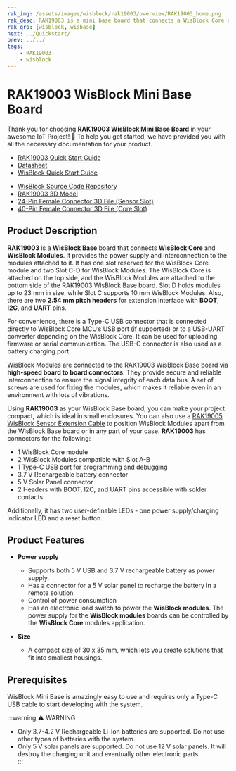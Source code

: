```yaml
---
rak_img: /assets/images/wisblock/rak19003/overview/RAK19003_home.png
rak_desc: RAK19003 is a mini base board that connects a WisBlock Core and two WisBlock modules together. It also provides the power supply for the attached WisBlock modules.
rak_grp: [wisblock, wisbase]
next: ../Quickstart/
prev: ../../
tags:
    - RAK19003
    - wisblock
---
```



# RAK19003 WisBlock Mini Base Board

Thank you for choosing **RAK19003 WisBlock Mini Base Board** in your awesome IoT Project! 🎉 To help you get started, we have provided you with all the necessary documentation for your product.

* [RAK19003 Quick Start Guide](../Quickstart/)
* [Datasheet](../Datasheet/)
* <a href="../../Quickstart/" target="_blank">WisBlock Quick Start Guide</a>
<!---* [WisBlock Quick Start Guide](../../Quickstart/)-->
* [WisBlock Source Code Repository](https://github.com/RAKWireless/WisBlock/)
* [RAK19003 3D Model](https://downloads.rakwireless.com/3D_File/WisBlock/3D_RAK19003.stp)
* [24-Pin Female Connector 3D File (Sensor Slot)](https://downloads.rakwireless.com/3D_File/Accessory/WisConnector/F24S1003K6M.stp)
* [40-Pin Female Connector 3D File (Core Slot)](https://downloads.rakwireless.com/3D_File/Accessory/WisConnector/F40S1003K6M.stp)


## Product Description


**RAK19003** is a **WisBlock Base** board that connects **WisBlock Core** and **WisBlock Modules**. It provides the power supply and interconnection to the modules attached to it. It has one slot reserved for the WisBlock Core module and two Slot C-D for WisBlock Modules. The WisBlock Core is attached on the top side, and the WisBlock Modules are attached to the bottom side of the RAK19003 WisBlock Base board. Slot D holds modules up to 23&nbsp;mm in size, while Slot C supports 10&nbsp;mm WisBlock Modules. Also, there are two **2.54&nbsp;mm pitch headers** for extension interface with **BOOT**, **I2C**, and **UART** pins.

For convenience, there is a Type-C USB connector that is connected directly to WisBlock Core MCU’s USB port (if supported) or to a USB-UART converter depending on the WisBlock Core. It can be used for uploading firmware or serial communication. The USB-C connector is also used as a battery charging port.

WisBlock Modules are connected to the RAK19003 WisBlock Base board via **high-speed board to board connectors**. They provide secure and reliable interconnection to ensure the signal integrity of each data bus. A set of screws are used for fixing the modules, which makes it reliable even in an environment with lots of vibrations.

Using **RAK19003** as your WisBlock Base board, you can make your project compact, which is ideal in small enclosures. You can also use a [RAK19005 WisBlock Sensor Extension Cable](https://store.rakwireless.com/products/fpc-extension-cable-for-slot-a-to-d-rak19005) to position WisBlock Modules apart from the WisBlock Base board or in any part of your case. **RAK19003** has connectors for the following:

* 1 WisBlock Core module
* 2 WisBlock Modules compatible with Slot A-B
* 1 Type-C USB port for programming and debugging
* 3.7&nbsp;V Rechargeable battery connector
* 5&nbsp;V Solar Panel connector
* 2 Headers with BOOT, I2C, and UART pins accessible with solder contacts

Additionally, it has two user-definable LEDs - one power supply/charging indicator LED and a reset button.

## Product Features

* **Power supply**     
    * Supports both 5&nbsp;V USB and 3.7&nbsp;V rechargeable battery as power supply.
    * Has a connector for a 5&nbsp;V solar panel to recharge the battery in a remote solution.     
    * Control of power consumption    
    * Has an electronic load switch to power the **WisBlock modules**. The power supply for the **WisBlock modules** boards can be controlled by the **WisBlock Core** modules application.    

* **Size**    
    * A compact size of 30 x 35&nbsp;mm, which lets you create solutions that fit into smallest housings.


## Prerequisites 

WisBlock Mini Base is amazingly easy to use and requires only a Type-C USB cable to start developing with the system.

:::warning ⚠️ WARNING    
- Only 3.7-4.2&nbsp;V Rechargeable Li-Ion batteries are supported. Do not use other types of batteries with the system.    
- Only 5&nbsp;V solar panels are supported. Do not use 12&nbsp;V solar panels. It will destroy the charging unit and eventually other electronic parts.    
:::
